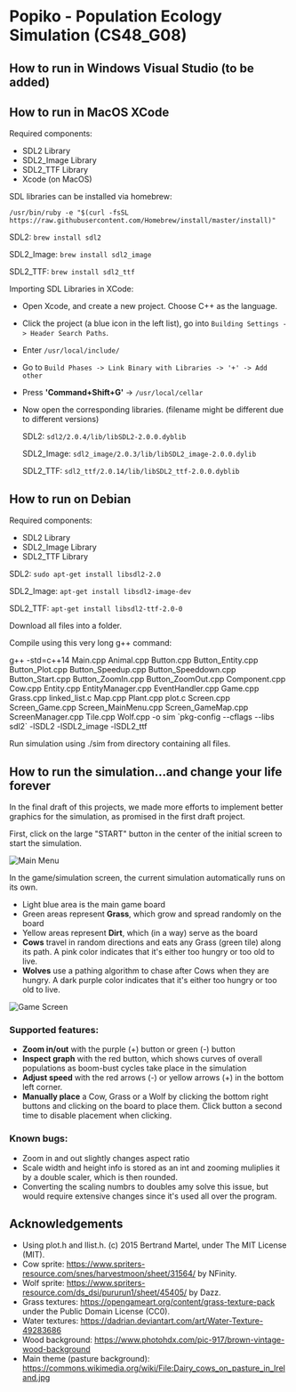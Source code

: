 # Popiko - Population Ecology Simulation (CS48_G08)

## How to run in Windows Visual Studio (to be added)

## How to run in MacOS XCode
Required components:
- SDL2 Library
- SDL2_Image Library
- SDL2_TTF Library
- Xcode (on MacOS)


SDL libraries can be installed via homebrew:

`/usr/bin/ruby -e "$(curl -fsSL https://raw.githubusercontent.com/Homebrew/install/master/install)"`

SDL2: `brew install sdl2`

SDL2_Image: `brew install sdl2_image`

SDL2_TTF: `brew install sdl2_ttf`

Importing SDL Libraries in XCode:
- Open Xcode, and create a new project. Choose C++ as the language.
- Click the project (a blue icon in the left list), go into `Building Settings -> Header Search Paths`.
- Enter `/usr/local/include/`
- Go to `Build Phases -> Link Binary with Libraries -> '+' -> Add other`
- Press **'Command+Shift+G'** -> `/usr/local/cellar`
- Now open the corresponding libraries. (filename might be different due to different versions)

  SDL2: `sdl2/2.0.4/lib/libSDL2-2.0.0.dyblib`

  SDL2_Image: `sdl2_image/2.0.3/lib/libSDL2_image-2.0.0.dylib`

  SDL2_TTF: `sdl2_ttf/2.0.14/lib/libSDL2_ttf-2.0.0.dyblib`


## How to run on Debian
Required components:
- SDL2 Library
- SDL2_Image Library
- SDL2_TTF Library

SDL2: `sudo apt-get install libsdl2-2.0`

SDL2_Image: `apt-get install libsdl2-image-dev`

SDL2_TTF: `apt-get install libsdl2-ttf-2.0-0`

Download all files into a folder.

Compile using this very long g++ command:

g++ -std=c++14 Main.cpp Animal.cpp Button.cpp Button_Entity.cpp Button_Plot.cpp Button_Speedup.cpp Button_Speeddown.cpp Button_Start.cpp Button_ZoomIn.cpp Button_ZoomOut.cpp Component.cpp Cow.cpp Entity.cpp EntityManager.cpp EventHandler.cpp Game.cpp Grass.cpp linked_list.c Map.cpp Plant.cpp plot.c Screen.cpp Screen_Game.cpp Screen_MainMenu.cpp Screen_GameMap.cpp ScreenManager.cpp Tile.cpp Wolf.cpp -o sim \`pkg-config --cflags --libs sdl2\` -lSDL2 -lSDL2_image -lSDL2_ttf

Run simulation using ./sim from directory containing all files.

## How to run the simulation...and change your life forever
In the final draft of this projects, we made more efforts to implement better graphics for the simulation, as promised in the first draft project.

First, click on the large "START" button in the center of the initial screen to start the simulation.

![Main Menu](https://i.imgur.com/6RRlW91.jpg "Main Menu - Final Project")

In the game/simulation screen, the current simulation automatically runs on its own.
- Light blue area is the main game board
- Green areas represent **Grass**, which grow and spread randomly on the board
- Yellow areas represent **Dirt**, which (in a way) serve as the board
- **Cows** travel in random directions and eats any Grass (green tile) along its path. A pink color indicates that it's either too hungry or too old to live.
- **Wolves** use a pathing algorithm to chase after Cows when they are hungry. A dark purple color indicates that it's either too hungry or too old to live.

![Game Screen](https://i.imgur.com/3sC7DLO.jpg "Game Screen - Final Project")

### Supported features:
- **Zoom in/out** with the purple (+) button or green (-) button
- **Inspect graph** with the red button, which shows curves of overall populations as boom-bust cycles take place in the simulation
- **Adjust speed** with the red arrows (-) or yellow arrows (+) in the bottom left corner.
- **Manually place** a Cow, Grass or a Wolf by clicking the bottom right buttons and clicking on the board to place them. Click button a second time to disable placement when clicking.

### Known bugs:
- Zoom in and out slightly changes aspect ratio
- Scale width and height info is stored as an int and zooming muliplies it by a double scaler, which is then rounded.
- Converting the scaling numbrs to doubles amy solve this issue, but would require extensive changes since it's used all over the program.

## Acknowledgements
- Using plot.h and llist.h. (c) 2015 Bertrand Martel, under The MIT License (MIT).
- Cow sprite: https://www.spriters-resource.com/snes/harvestmoon/sheet/31564/ by NFinity.
- Wolf sprite: https://www.spriters-resource.com/ds_dsi/pururun1/sheet/45405/ by Dazz.
- Grass textures: https://opengameart.org/content/grass-texture-pack under the Public Domain License (CC0).
- Water textures: https://dadrian.deviantart.com/art/Water-Texture-49283686
- Wood background: https://www.photohdx.com/pic-917/brown-vintage-wood-background
- Main theme (pasture background): https://commons.wikimedia.org/wiki/File:Dairy_cows_on_pasture_in_Ireland.jpg
